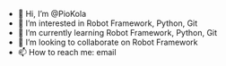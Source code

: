 - 👋 Hi, I’m @PioKola
- 👀 I’m interested in Robot Framework, Python, Git
- 🌱 I’m currently learning Robot Framework, Python, Git
- 💞️ I’m looking to collaborate on Robot Framework
- 📫 How to reach me: email

<!---
PioKola/PioKola is a ✨ special ✨ repository because its `README.md` (this file) appears on your GitHub profile.
You can click the Preview link to take a look at your changes.
--->
